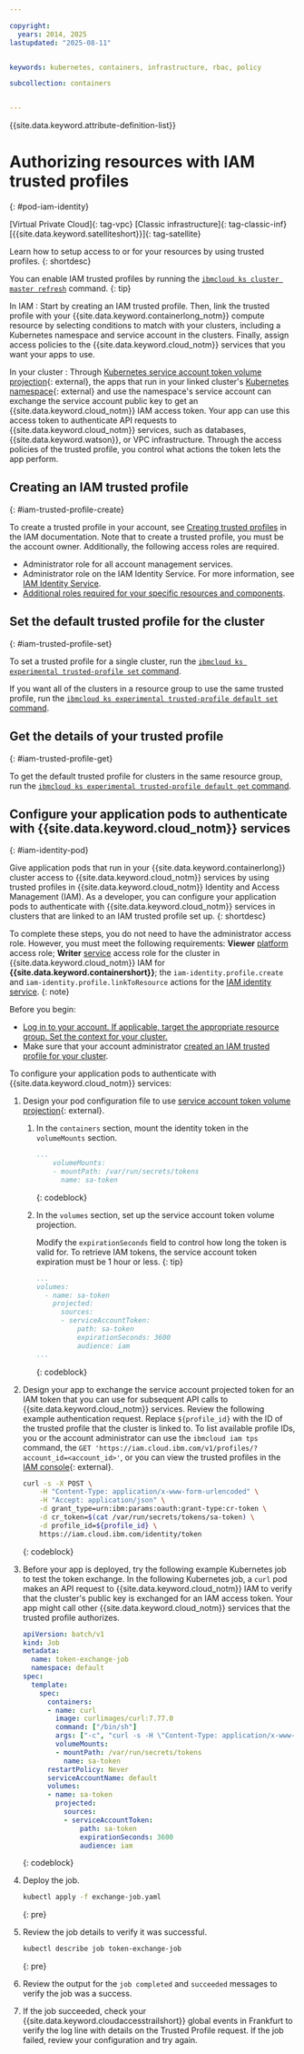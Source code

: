 ```yaml
---

copyright: 
  years: 2014, 2025
lastupdated: "2025-08-11"


keywords: kubernetes, containers, infrastructure, rbac, policy

subcollection: containers


---
```


{{site.data.keyword.attribute-definition-list}}

# Authorizing resources with IAM trusted profiles
{: #pod-iam-identity}

[Virtual Private Cloud]{: tag-vpc} [Classic infrastructure]{: tag-classic-inf} [{{site.data.keyword.satelliteshort}}]{: tag-satellite}

Learn how to setup access to or for your resources by using trusted profiles. 
{: shortdesc}

You can enable IAM trusted profiles by running the [`ibmcloud ks cluster master refresh`](/docs/containers?topic=containers-kubernetes-service-cli#cs_apiserver_refresh) command.
{: tip}


In IAM
:   Start by creating an IAM trusted profile. Then, link the trusted profile with your {{site.data.keyword.containerlong_notm}} compute resource by selecting conditions to match with your clusters, including a Kubernetes namespace and service account in the clusters. Finally, assign access policies to the {{site.data.keyword.cloud_notm}} services that you want your apps to use.

In your cluster
:   Through [Kubernetes service account token volume projection](https://kubernetes.io/docs/tasks/configure-pod-container/configure-service-account/#service-account-token-volume-projection){: external}, the apps that run in your linked cluster's [Kubernetes namespace](https://kubernetes.io/docs/concepts/overview/working-with-objects/namespaces/){: external} and use the namespace's service account can exchange the service account public key to get an {{site.data.keyword.cloud_notm}} IAM access token. Your app can use this access token to authenticate API requests to {{site.data.keyword.cloud_notm}} services, such as databases, {{site.data.keyword.watson}}, or VPC infrastructure. Through the access policies of the trusted profile, you control what actions the token lets the app perform. 

## Creating an IAM trusted profile 
{: #iam-trusted-profile-create}

To create a trusted profile in your account, see [Creating trusted profiles](/docs/account?topic=account-create-trusted-profile&interface=ui) in the IAM documentation. Note that to create a trusted profile, you must be the account owner. Additionally, the following access roles are required.
- Administrator role for all account management services.
- Administrator role on the IAM Identity Service. For more information, see [IAM Identity Service](/docs/account?topic=account-account-services&interface=ui#identity-service-account-management). 
- [Additional roles required for your specific resources and components](/docs/containers?topic=containers-configure-trusted-profile#tp-minreqs). 


## Set the default trusted profile for the cluster
{: #iam-trusted-profile-set}

To set a trusted profile for a single cluster, run the [`ibmcloud ks experimental trusted-profile set` command](https://test.cloud.ibm.com/docs/containers?topic=containers-kubernetes-service-cli-automated#experimental-trusted-profile-set-cli).

If you want all of the clusters in a resource group to use the same trusted profile, run the [`ibmcloud ks experimental trusted-profile default set` command](https://test.cloud.ibm.com/docs/containers?topic=containers-kubernetes-service-cli-automated#experimental-trusted-profile-default-set-cli). 


## Get the details of your trusted profile
{: #iam-trusted-profile-get}

To get the default trusted profile for clusters in the same resource group, run the [`ibmcloud ks experimental trusted-profile default get` command](https://test.cloud.ibm.com/docs/containers?topic=containers-kubernetes-service-cli-automated#experimental-trusted-profile-default-get-cli).


## Configure your application pods to authenticate with {{site.data.keyword.cloud_notm}} services
{: #iam-identity-pod}

Give application pods that run in your {{site.data.keyword.containerlong}} cluster access to {{site.data.keyword.cloud_notm}} services by using trusted profiles in {{site.data.keyword.cloud_notm}} Identity and Access Management (IAM). As a developer, you can configure your application pods to authenticate with {{site.data.keyword.cloud_notm}} services in clusters that are linked to an IAM trusted profile set up.
{: shortdesc}

To complete these steps, you do not need to have the administrator access role. However, you must meet the following requirements: **Viewer** [platform](/docs/containers?topic=containers-iam-platform-access-roles) access role; **Writer** [service](/docs/containers?topic=containers-iam-platform-access-roles) access role for the cluster in {{site.data.keyword.cloud_notm}} IAM for **{{site.data.keyword.containershort}}**; the `iam-identity.profile.create` and `iam-identity.profile.linkToResource` actions for the [IAM identity service](/docs/account?topic=account-iam-service-roles-actions#iam-identity-roles).
{: note}

Before you begin:
* [Log in to your account. If applicable, target the appropriate resource group. Set the context for your cluster.](/docs/containers?topic=containers-access_cluster)
* Make sure that your account administrator [created an IAM trusted profile for your cluster](/docs/containers?topic=containers-pod-iam-identity&interface=api#iam-identity-create-api).

To configure your application pods to authenticate with {{site.data.keyword.cloud_notm}} services:

1. Design your pod configuration file to use [service account token volume projection](https://kubernetes.io/docs/tasks/configure-pod-container/configure-service-account/#service-account-token-volume-projection){: external}. 
    1. In the `containers` section, mount the identity token in the `volumeMounts` section.
        ```yaml
        ...
            volumeMounts:
            - mountPath: /var/run/secrets/tokens
              name: sa-token
        ```
        {: codeblock}

    1. In the `volumes` section, set up the service account token volume projection.

        Modify the `expirationSeconds` field to control how long the token is valid for. To retrieve IAM tokens, the service account token expiration must be 1 hour or less.
        {: tip}

        ```yaml
        ...
        volumes:
          - name: sa-token
            projected:
              sources:
              - serviceAccountToken:
                  path: sa-token
                  expirationSeconds: 3600
                  audience: iam
        ...
        ```
        {: codeblock}

1. Design your app to exchange the service account projected token for an IAM token that you can use for subsequent API calls to {{site.data.keyword.cloud_notm}} services. Review the following example authentication request. Replace `${profile_id}` with the ID of the trusted profile that the cluster is linked to. To list available profile IDs, you or the account administrator can use the `ibmcloud iam tps` command, the `GET 'https://iam.cloud.ibm.com/v1/profiles/?account_id=<account_id>'`, or you can view the trusted profiles in the [IAM console](https://cloud.ibm.com/iam/trusted-profiles/){: external}.

    ```sh
    curl -s -X POST \
        -H "Content-Type: application/x-www-form-urlencoded" \
        -H "Accept: application/json" \
        -d grant_type=urn:ibm:params:oauth:grant-type:cr-token \
        -d cr_token=$(cat /var/run/secrets/tokens/sa-token) \
        -d profile_id=${profile_id} \
        https://iam.cloud.ibm.com/identity/token
    ```
    {: codeblock}

1. Before your app is deployed, try the following example Kubernetes job to test the token exchange. In the following Kubernetes job, a `curl` pod makes an API request to {{site.data.keyword.cloud_notm}} IAM to verify that the cluster's public key is exchanged for an IAM access token. Your app might call other {{site.data.keyword.cloud_notm}} services that the trusted profile authorizes.

    ```yaml
    apiVersion: batch/v1
    kind: Job
    metadata:
      name: token-exchange-job
      namespace: default
    spec:
      template:
        spec:
          containers:
          - name: curl
            image: curlimages/curl:7.77.0
            command: ["/bin/sh"]
            args: ["-c", "curl -s -H \"Content-Type: application/x-www-form-urlencoded\" -H \"Accept: application/json\" -d grant_type=urn:ibm:params:oauth:grant-type:cr-token -d cr_token=$(cat /var/run/secrets/tokens/sa-token) -d profile_id=<profile_id> https://iam.cloud.ibm.com/identity/token"]
            volumeMounts:
            - mountPath: /var/run/secrets/tokens
              name: sa-token
          restartPolicy: Never
          serviceAccountName: default
          volumes:
          - name: sa-token
            projected:
              sources:
              - serviceAccountToken:
                  path: sa-token
                  expirationSeconds: 3600
                  audience: iam
    ```
    {: codeblock}

1. Deploy the job.
    ```sh
    kubectl apply -f exchange-job.yaml
    ```
    {: pre}

1. Review the job details to verify it was successful.
    ```sh
    kubectl describe job token-exchange-job
    ```
    {: pre}

1. Review the output for the `job completed` and `succeeded` messages to verify the job was a success.

1. If the job succeeded, check your {{site.data.keyword.cloudaccesstrailshort}} global events in Frankfurt to verify the log line with details on the Trusted Profile request. If the job failed, review your configuration and try again.
